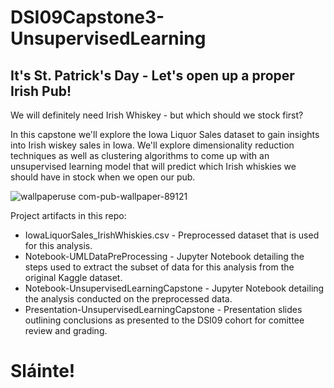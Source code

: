 # DSI09Capstone3-UnsupervisedLearning

## It's St. Patrick's Day - Let's open up a proper Irish Pub!
 We will definitely need Irish Whiskey - but which should we stock first?

In this capstone we'll explore the Iowa Liquor Sales dataset to gain insights into Irish wiskey sales in Iowa. We'll explore dimensionality reduction techniques as well as clustering algorithms to come up with an unsupervised learning model that will predict which Irish whiskies we should have in stock when we open our pub.

![wallpaperuse com-pub-wallpaper-89121](https://user-images.githubusercontent.com/10410903/113492968-79df6700-94a9-11eb-9da2-47916f1eee63.jpg)

Project artifacts in this repo:
* IowaLiquorSales_IrishWhiskies.csv - Preprocessed dataset that is used for this analysis.
* Notebook-UMLDataPreProcessing - Jupyter Notebook detailing the steps used to extract the subset of data for this analysis from the original Kaggle dataset.
* Notebook-UnsupervisedLearningCapstone - Jupyter Notebook detailing the analysis conducted on the preprocessed data.
* Presentation-UnsupervisedLearningCapstone - Presentation slides outlining conclusions as presented to the DSI09 cohort for comittee review and grading.

# **Sláinte!**
